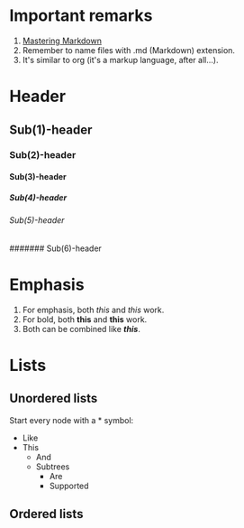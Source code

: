 # Important remarks
1. [Mastering Markdown](https://guides.github.com/features/mastering-markdown/)
1. Remember to name files with .md (Markdown) extension.
1. It's similar to org (it's a markup language, after all...).

# Header
## Sub(1)-header
### Sub(2)-header
#### Sub(3)-header
##### Sub(4)-header
###### Sub(5)-header
####### Sub(6)-header

# Emphasis
1. For emphasis, both *this* and _this_ work.
1. For bold, both **this** and __this__ work.
1. Both can be combined like __*this*__.

# Lists
## Unordered lists
Start every node with a * symbol:
* Like
* This
  * And
  * Subtrees
    * Are
    * Supported
## Ordered lists
